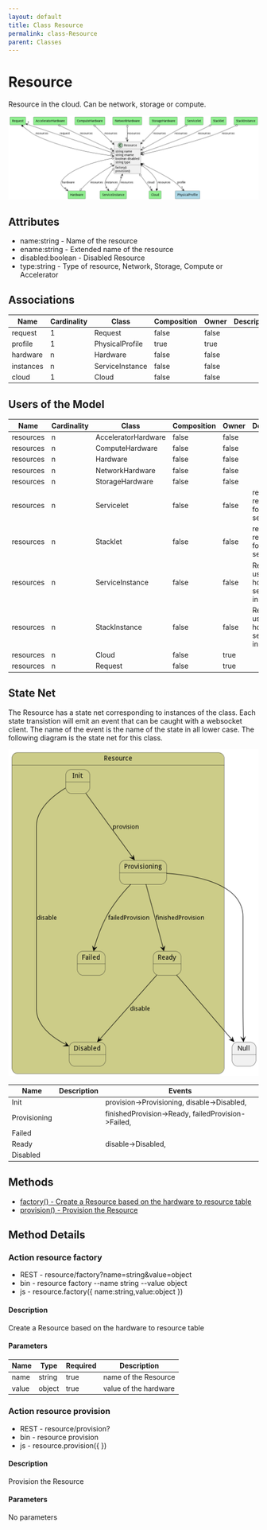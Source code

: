 ```yaml
---
layout: default
title: Class Resource
permalink: class-Resource
parent: Classes
---
```


# Resource

Resource in the cloud. Can be network, storage or compute.

![Logical Diagram](./logical.png)

## Attributes

* name:string - Name of the resource
* ename:string - Extended name of the resource
* disabled:boolean - Disabled Resource
* type:string - Type of resource, Network, Storage, Compute or Accelerator


## Associations

| Name | Cardinality | Class | Composition | Owner | Description |
| --- | --- | --- | --- | --- | --- |
| request | 1 | Request | false | false |  |
| profile | 1 | PhysicalProfile | true | true |  |
| hardware | n | Hardware | false | false |  |
| instances | n | ServiceInstance | false | false |  |
| cloud | 1 | Cloud | false | false |  |



## Users of the Model

| Name | Cardinality | Class | Composition | Owner | Description |
| --- | --- | --- | --- | --- | --- |
| resources | n | AcceleratorHardware | false | false |  |
| resources | n | ComputeHardware | false | false |  |
| resources | n | Hardware | false | false |  |
| resources | n | NetworkHardware | false | false |  |
| resources | n | StorageHardware | false | false |  |
| resources | n | Servicelet | false | false | resource requests for the servicelet |
| resources | n | Stacklet | false | false | resource requests for the servicelet |
| resources | n | ServiceInstance | false | false | Resources used to host this service instance |
| resources | n | StackInstance | false | false | Resources used to host this service instance |
| resources | n | Cloud | false | true |  |
| resources | n | Request | false | true |  |



## State Net
The Resource has a state net corresponding to instances of the class. Each state transistion will emit an 
event that can be caught with a websocket client. The name of the event is the name of the state in all lower case.
The following diagram is the state net for this class.

![State Net Diagram](./statenet.png)

| Name | Description | Events |
| --- | --- | --- |
| Init |  | provision-&gt;Provisioning, disable-&gt;Disabled,  |
| Provisioning |  | finishedProvision-&gt;Ready, failedProvision-&gt;Failed,  |
| Failed |  |  |
| Ready |  | disable-&gt;Disabled,  |
| Disabled |  |  |



## Methods
* [factory() - Create a Resource based on the hardware to resource table](#action-factory)
* [provision() - Provision the Resource](#action-provision)


<h2>Method Details</h2>
    
### Action resource factory



* REST - resource/factory?name=string&amp;value=object
* bin - resource factory --name string --value object
* js - resource.factory({ name:string,value:object })

#### Description
Create a Resource based on the hardware to resource table

#### Parameters

| Name | Type | Required | Description |
|---|---|---|---|
| name | string |true | name of the Resource |
| value | object |true | value of the hardware |




### Action resource provision



* REST - resource/provision?
* bin - resource provision 
* js - resource.provision({  })

#### Description
Provision the Resource

#### Parameters

No parameters




